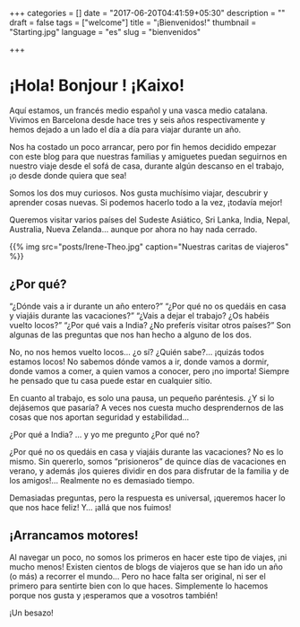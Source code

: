 +++
categories = []
date = "2017-06-20T04:41:59+05:30"
description = ""
draft = false
tags = ["welcome"]
title = "¡Bienvenidos!"
thumbnail = "Starting.jpg"
language = "es"
slug = "bienvenidos"

+++

# ¡Hola! Bonjour&nbsp;! ¡Kaixo!

Aquí estamos, un francés medio español y una vasca medio catalana. Vivimos en Barcelona desde hace tres y seis años respectivamente y hemos dejado a un lado el día a día para viajar durante un año.

Nos ha costado un poco arrancar, pero por fin hemos decidido empezar con este blog para que nuestras familias y amiguetes puedan seguirnos en nuestro viaje desde el sofá de casa, durante algún descanso en el trabajo, ¡o desde donde quiera que sea!

Somos los dos muy curiosos. Nos gusta muchísimo viajar, descubrir y aprender cosas nuevas. Si podemos hacerlo todo a la vez, ¡todavía mejor!

Queremos visitar varios países del Sudeste Asiático, Sri Lanka, India, Nepal, Australia, Nueva Zelanda… aunque por ahora no hay nada cerrado. 

{{% img src="posts/Irene-Theo.jpg" caption="Nuestras caritas de viajeros" %}}

## ¿Por qué?

“¿Dónde vais a ir durante un año entero?” “¿Por qué no os quedáis en casa y viajáis durante las vacaciones?” “¿Vais a dejar el trabajo? ¿Os habéis vuelto locos?” “¿Por qué vais a India? ¿No preferís visitar otros países?” Son algunas de las preguntas que nos han hecho a alguno de los dos.

No, no nos hemos vuelto locos… ¿o sí? ¿Quién sabe?… ¡quizás todos estamos locos!
No sabemos dónde vamos a ir, donde vamos a dormir, donde vamos a comer, a quien vamos a conocer, pero ¡no importa! Siempre he pensado que tu casa puede estar en cualquier sitio. 

En cuanto al trabajo, es solo una pausa, un pequeño paréntesis.  ¿Y si lo dejásemos que pasaría? A veces nos cuesta mucho desprendernos de las cosas que nos aportan seguridad y estabilidad... 

¿Por qué a India? … y yo me pregunto ¿Por qué no?

¿Por qué no os quedáis en casa y viajáis durante las vacaciones? No es lo mismo. Sin quererlo, somos “prisioneros” de quince días de vacaciones en verano, y además ¡los quieres dividir en dos para disfrutar de la familia y de los amigos!… Realmente no es demasiado tiempo.

Demasiadas preguntas, pero la respuesta es universal, ¡queremos hacer lo que nos hace feliz! Y… ¡allá que nos fuimos!

## ¡Arrancamos motores!

Al navegar un poco, no somos los primeros en hacer este tipo de viajes, ¡ni mucho menos! Existen cientos de blogs de viajeros que se han ido un año (o más) a recorrer el mundo… Pero no hace falta ser original, ni ser el primero para sentirte bien con lo que haces. 
Simplemente lo hacemos porque nos gusta y ¡esperamos que a vosotros también!

¡Un besazo!